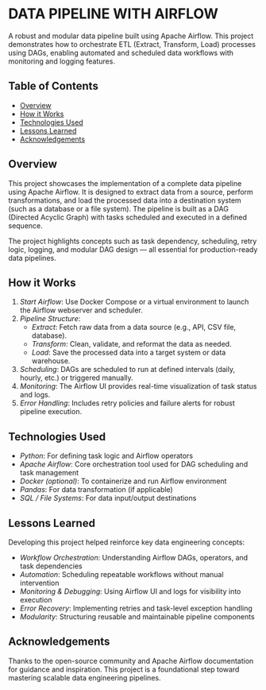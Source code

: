 # DATA PIPELINE WITH AIRFLOW

A robust and modular data pipeline built using Apache Airflow. This project demonstrates how to orchestrate ETL (Extract, Transform, Load) processes using DAGs, enabling automated and scheduled data workflows with monitoring and logging features.

## Table of Contents

- [Overview](#overview)
- [How it Works](#how-it-works)
- [Technologies Used](#technologies-used)
- [Lessons Learned](#lessons-learned)
- [Acknowledgements](#acknowledgements)

## Overview

This project showcases the implementation of a complete data pipeline using Apache Airflow. It is designed to extract data from a source, perform transformations, and load the processed data into a destination system (such as a database or a file system). The pipeline is built as a DAG (Directed Acyclic Graph) with tasks scheduled and executed in a defined sequence.

The project highlights concepts such as task dependency, scheduling, retry logic, logging, and modular DAG design — all essential for production-ready data pipelines.

## How it Works

1. *Start Airflow*: Use Docker Compose or a virtual environment to launch the Airflow webserver and scheduler.
2. *Pipeline Structure*:
   - *Extract*: Fetch raw data from a data source (e.g., API, CSV file, database).
   - *Transform*: Clean, validate, and reformat the data as needed.
   - *Load*: Save the processed data into a target system or data warehouse.
3. *Scheduling*: DAGs are scheduled to run at defined intervals (daily, hourly, etc.) or triggered manually.
4. *Monitoring*: The Airflow UI provides real-time visualization of task status and logs.
5. *Error Handling*: Includes retry policies and failure alerts for robust pipeline execution.

## Technologies Used

- *Python*: For defining task logic and Airflow operators
- *Apache Airflow*: Core orchestration tool used for DAG scheduling and task management
- *Docker (optional)*: To containerize and run Airflow environment
- *Pandas*: For data transformation (if applicable)
- *SQL / File Systems*: For data input/output destinations

## Lessons Learned

Developing this project helped reinforce key data engineering concepts:

- *Workflow Orchestration*: Understanding Airflow DAGs, operators, and task dependencies
- *Automation*: Scheduling repeatable workflows without manual intervention
- *Monitoring & Debugging*: Using Airflow UI and logs for visibility into execution
- *Error Recovery*: Implementing retries and task-level exception handling
- *Modularity*: Structuring reusable and maintainable pipeline components

## Acknowledgements

Thanks to the open-source community and Apache Airflow documentation for guidance and inspiration. This project is a foundational step toward mastering scalable data engineering pipelines.
